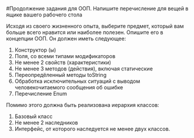 #Продолжение задания для ООП. Напишите перечисление для вещей в ящике вашего рабочего стола

Исходя из своего жизненного опыта, выберите предмет, который вам больше всего нравится или наиболее полезен.
Опишите его в концепции ООП. Он должен иметь следующее:

1. Конструктор (ы)
2. Поля, со всеми типами модификаторов
3. Не менее 2 свойств (характеристики)
4. Не менее 3 методов (действия), включая статические
5. Переопредёленный методы toString
6. Обработка исключительных ситуаций с выводом человекочитаемого сообщения об ошибке
7. Перечисление Enum

Помимо этого должна быть реализована иерархия классов:
1. Базовый класс
2. Не менее 2 наследников
3. Интерфейс, от которого наследуется не менее двух классов.